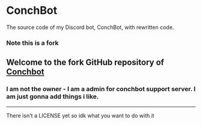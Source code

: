 # ConchBot
The source code of my Discord bot, ConchBot, with rewritten code.

### Note this is a fork

Welcome to the fork GitHub repository of [Conchbot](https://github.com/ConchDev/ConchBot/tree/dev5.8.21)
---
### I am not the owner - I am a admin for conchbot support server. I am just gonna add things i like.
---
There isn't a LICENSE yet so idk what you want to do with it
